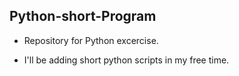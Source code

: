 ## Python-short-Program
* Repository for Python excercise.

* I'll be adding short python scripts in my free time.
